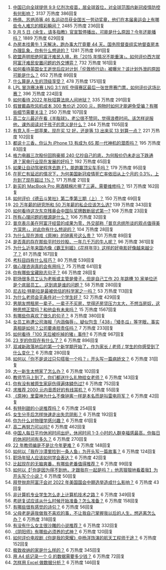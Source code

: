 1. [中国已向全球提供 9.9 亿剂次疫苗，居全球首位，对全球范围内新冠疫情防控有何影响？](https://www.zhihu.com/question/484495281) 3137 万热度 386回复
1. [杨倩、苏炳添等 46 名运动员获全国五一劳动奖章，他们在本届奥运会上有哪些令人难忘的精彩瞬间？](https://www.zhihu.com/question/484821691) 2485 万热度 236回复
1. [9 月 5 日《余生，请多指教》官宣暂停播出，可能是什么原因？今年还能播吗？](https://www.zhihu.com/question/484868840) 1889 万热度 629回复
1. [办房本找黄牛 1 天解决，跑办事大厅竟要 44 天。国务院督查组实地督查房本办理乱象，你有什么想说的？](https://www.zhihu.com/question/484495345) 1281 万热度 991回复
1. [欧盟声明拒绝阿富汗难民入境，称「2015 年情况不能重演」。如何评价西方就阿富汗难民安置问题的外交博弈？](https://www.zhihu.com/question/484243105) 732 万热度 161回复
1. [如何看待英国女王逝世后应对计划「伦敦桥行动」被曝光？该计划外泄的原因可能是什么？](https://www.zhihu.com/question/484850444) 652 万热度 89回复
1. [什么算是人生的顶级享受？](https://www.zhihu.com/question/56328597) 478 万热度 1751回复
1. [LPL 冒泡赛决赛 LNG 3:1 WE 夺得赛区最后一张世界赛门票，如何评价这场比赛？](https://www.zhihu.com/question/484888887) 396 万热度 224回复
1. [如何看待 2022 年秋招算法岗人间地狱？](https://www.zhihu.com/question/453325429) 335 万热度 291回复
1. [假冒戴森吹风机成本 300 售价近 2000 元，购物时如何才能避免受骗？有哪些细节需要关注？](https://www.zhihu.com/question/484836726) 250 万热度 107回复
1. [高二女儿最近在看《羊脂球》，老公很不赞同，觉得浪费时间。该怎样说服他，课外阅读对于孩子的意义是什么？](https://www.zhihu.com/question/473957238) 244 万热度 1105回复
1. [有意入手一部苹果，现在买 12 好，还是等 13 出来买 13 划算一点？](https://www.zhihu.com/question/481698410) 221 万热度 102回复
1. [都说十三香，你认为 iPhone 13 有成为 6S 那一代神机的潜质吗？](https://www.zhihu.com/question/484031896) 195 万热度 83回复
1. [格力电器三次股份回购豪掷 240 亿抄自己的底，为何股价仍未走出下跌通道？家电行业现在发展的好吗？](https://www.zhihu.com/question/484155420) 192 万热度 65回复
1. [如果让自动驾驶程序去跑 F1，能跑赢顶尖车手吗？](https://www.zhihu.com/question/483796359) 179 万热度 95回复
1. [在死亡有延迟的情况下，为何美国新冠疫情死亡率依旧从上个月的 0.3%，上升到了现在超过 1%？](https://www.zhihu.com/question/484113145) 171 万热度 21回复
1. [新买的 MacBook Pro 用酒精棉片擦了三遍，需要维修吗？](https://www.zhihu.com/question/481495664) 151 万热度 162回复
1. [如何评价《德云斗笑社》第二季第三期（上）？](https://www.zhihu.com/question/484500891) 150 万热度 69回复
1. [20 万年薪的研究所和 50 万年薪的私企应该怎么选?](https://www.zhihu.com/question/483242962) 139 万热度 343回复
1. [如何看待这次东京残奥会中国队奖牌数断层式第一?](https://www.zhihu.com/question/484802427) 108 万热度 23回复
1. [所有心理问题的根源是什么？](https://www.zhihu.com/question/28897344) 106 万热度 32回复
1. [普京表示美在阿富汗经营的成果为零，外交部称「普京总统所谈的观点值得美方深思」，对此你有什么想说的？](https://www.zhihu.com/question/484253164) 104 万热度 28回复
1. [为什么现在游戏《原神》的钟离号这么贵？](https://www.zhihu.com/question/479937069) 101 万热度 89回复
1. [是否真的存在那些平时炒炒股、一年几千万的牛人呢？](https://www.zhihu.com/question/26104489) 96 万热度 361回复
1. [为什么近年来国内像《霸王别姬》《花样年华》这样的好电影好像越来越少了？](https://www.zhihu.com/question/36175485) 81 万热度 167回复
1. [考科目四有什么技巧？](https://www.zhihu.com/question/327047518) 80 万热度 539回复
1. [做心理咨询真的会有用吗？](https://www.zhihu.com/question/427472188) 75 万热度 641回复
1. [你有哪些宝藏励志句子？](https://www.zhihu.com/question/481012320) 66 万热度 28回复
1. [职场很多员工认为老板或主管是傻子，但是自己工作 20 年跳槽 10 家单位还是个底层员工， 这到底是谁的问题？](https://www.zhihu.com/question/483642412) 58 万热度 280回复
1. [尼古拉·特斯拉是最被低估的科学家之一吗？](https://www.zhihu.com/question/388078989) 53 万热度 113回复
1. [为什么老师会无条件对一个学生好？](https://www.zhihu.com/question/475096101) 52 万热度 429回复
1. [男朋友想租房一辈子，一辈子不买房，觉得还房贷压力太大，不想当房奴，这种思想正常吗？和他会有未来吗？](https://www.zhihu.com/question/479887699) 15 万热度 1567回复
1. [有哪些你喜欢了很久的句子？](https://www.zhihu.com/question/476064590) 8 万热度 380回复
1. [女员工称遭公司海报「内涵侮辱」，疑似包含「438」「矮冬瓜」等字眼，事实真相是如何？公司要承担责任吗？](https://www.zhihu.com/question/484406846) 7 万热度 233回复
1. [如何看待「100 天后被吃掉的猪」事件?](https://www.zhihu.com/question/484143952) 6 万热度 967回复
1. [23 岁的你现在有什么了？](https://www.zhihu.com/question/466947617) 6 万热度 896回复
1. [双减新政落地后的第一个新学期开始了，作为家长 / 老师 / 学生的你感受到了什么变化？](https://www.zhihu.com/question/483979961) 6 万热度 280回复
1. [如何以「你不是说过只勾搭我一个吗？」开头写一篇病娇文？](https://www.zhihu.com/question/475903580) 6 万热度 31回复
1. [大一新生太想家了怎么办？](https://www.zhihu.com/question/483395017) 6 万热度 102回复
1. [教师节马上到了，你们都送什么礼物给女老师？](https://www.zhihu.com/question/343924813) 6 万热度 143回复
1. [你有没有被原生家庭伤得遍体鳞伤过?](https://www.zhihu.com/question/437705467) 6 万热度 752回复
1. [求推荐 2000 元内音质好的有线耳机？](https://www.zhihu.com/question/471892032) 6 万热度 55回复
1. [《原神》里雷神为什么不像钟离一样是本名而是叫雷电将军？](https://www.zhihu.com/question/484102354) 6 万热度 42回复
1. [有特别甜的小说推荐吗？](https://www.zhihu.com/question/470602567) 6 万热度 254回复
1. [女生分手后怎样快速走出失恋阴影？](https://www.zhihu.com/question/40162349) 6 万热度 192回复
1. [你为什么对物理学感兴趣？](https://www.zhihu.com/question/472866387) 6 万热度 61回复
1. [高二再努力可以吗?](https://www.zhihu.com/question/481700662) 6 万热度 462回复
1. [中国人每日平均休闲时间出炉，休闲时间 1-3 小时的人群幸福感最高，你每日的休闲时间有多久？](https://www.zhihu.com/question/484407964) 6 万热度 270回复
1. [22 年教师编是不是比今年更难？](https://www.zhihu.com/question/474990329) 6 万热度 148回复
1. [如何以「我在沙漠里捡到一条人鱼」为开头写一篇故事？](https://www.zhihu.com/question/472285522) 6 万热度 124回复
1. [职场年轻人应该如何学会表达？](https://www.zhihu.com/question/483898547) 6 万热度 42回复
1. [比起现在的无脑爽番，有哪些老番值得推荐？](https://www.zhihu.com/question/483678309) 6 万热度 99回复
1. [如何以【「你是因为得不到他，才跟我在一起是吗？」他恶狠狠地看着我】为开头写个小说？](https://www.zhihu.com/question/474803867) 6 万热度 50回复
1. [拜登抛弃阿富汗会对 2022 年美国国会中期选举造成什么影响？](https://www.zhihu.com/question/480171862) 6 万热度 43回复
1. [非计算机专业学生怎么走上计算机技术之路？](https://www.zhihu.com/question/21671705) 6 万热度 349回复
1. [考研复试应该从什么时候开始准备？怎么准备？](https://www.zhihu.com/question/306774232) 6 万热度 158回复
1. [有哪些很有感觉的诗句？](https://www.zhihu.com/question/480014373) 6 万热度 56回复
1. [父母老是逼我做我不喜欢的事，不让我自己掌握我以后的人生，想逃离怎么办？](https://www.zhihu.com/question/484806771) 6 万热度 318回复
1. [有没有什么女主很沙雕的小说推荐？](https://www.zhihu.com/question/358898140) 6 万热度 332回复
1. [《阴阳师》有哪些必须养的式神？](https://www.zhihu.com/question/311961456) 6 万热度 120回复
1. [如何评价电视剧《你是我的荣耀》中杨洋饰演的航天工程师于途？](https://www.zhihu.com/question/475240010) 6 万热度 152回复
1. [极致收纳的家是什么样的？](https://www.zhihu.com/question/331434969) 6 万热度 345回复
1. [用 A4 纸记录一个 G 的数据需要多少钱？](https://www.zhihu.com/question/483838337) 6 万热度 72回复
1. [怎样用 Excel 做数据分析？](https://www.zhihu.com/question/19754722) 6 万热度 146回复